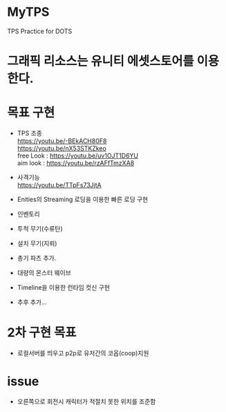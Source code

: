 # MyTPS
TPS Practice for DOTS

# 그래픽 리소스는 유니티 에셋스토어를 이용한다.
# 목표 구현
- TPS 조종
<br>https://youtu.be/-BEkACH80F8
<br>https://youtu.be/nX53STKZkeo
<br>free Look : https://youtu.be/uv1OJT1D6YU
<br>aim look : https://youtu.be/rzAFfTmzXA8
- 사격기능
<br> https://youtu.be/TTpFs73JjtA

- Enities의 Streaming 로딩을 이용한 빠른 로딩 구현
- 인벤토리
- 투척 무기(수류탄)
- 설치 무기(지뢰)
- 총기 파츠 추가.
- 대량의 몬스터 웨이브
- Timeline을 이용한 런타임 컷신 구현

- 추후 추가...

# 2차 구현 목표
- 로컬서버를 띄우고 p2p로 유저간의 코옵(coop)지원

# issue
- 오른쪽으로 회전시 캐릭터가 적절치 못한 위치를 조준함
 
